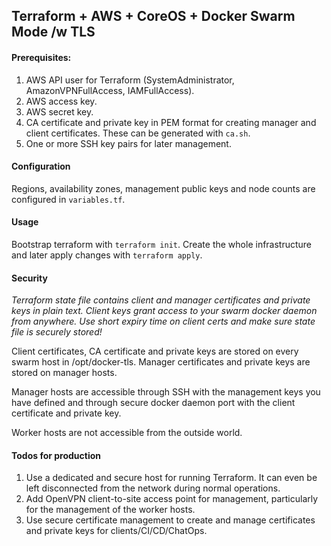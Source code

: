 ## Terraform + AWS + CoreOS + Docker Swarm Mode /w TLS

#### Prerequisites:

1. AWS API user for Terraform (SystemAdministrator, AmazonVPNFullAccess, IAMFullAccess).
1. AWS access key.
1. AWS secret key.
1. CA certificate and private key in PEM format for creating manager and client certificates. These can be generated with `ca.sh`.
1. One or more SSH key pairs for later management.

#### Configuration

Regions, availability zones, management public keys and node counts are configured in `variables.tf`.

#### Usage

Bootstrap terraform with `terraform init`. Create the whole infrastructure and later apply changes with `terraform apply`.

#### Security

*Terraform state file contains client and manager certificates and private keys in plain text. Client keys grant access to your swarm docker daemon from anywhere. Use short expiry time on client certs and make sure state file is securely stored!*

Client certificates, CA certificate and private keys are stored on every swarm host in /opt/docker-tls. Manager certificates and private keys are stored on manager hosts.

Manager hosts are accessible through SSH with the management keys you have defined and through secure docker daemon port with the client certificate and private key.

Worker hosts are not accessible from the outside world.

#### Todos for production

1. Use a dedicated and secure host for running Terraform. It can even be left disconnected from the network during normal operations.
1. Add OpenVPN client-to-site access point for management, particularly for the management of the worker hosts.
1. Use secure certificate management to create and manage certificates and private keys for clients/CI/CD/ChatOps.